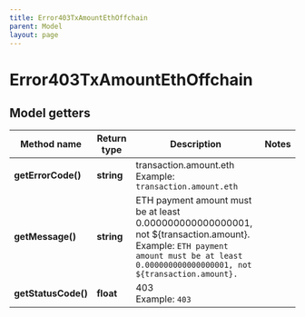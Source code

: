 ```yaml
---
title: Error403TxAmountEthOffchain
parent: Model
layout: page
---
```


# Error403TxAmountEthOffchain

## Model getters

Method name | Return type | Description | Notes
------------ | ------------- | ------------- | -------------
**getErrorCode()** | **string** | transaction.amount.eth <br>Example: `transaction.amount.eth` |
**getMessage()** | **string** | ETH payment amount must be at least 0.000000000000000001, not ${transaction.amount}. <br>Example: `ETH payment amount must be at least 0.000000000000000001, not ${transaction.amount}.` |
**getStatusCode()** | **float** | 403 <br>Example: `403` |

